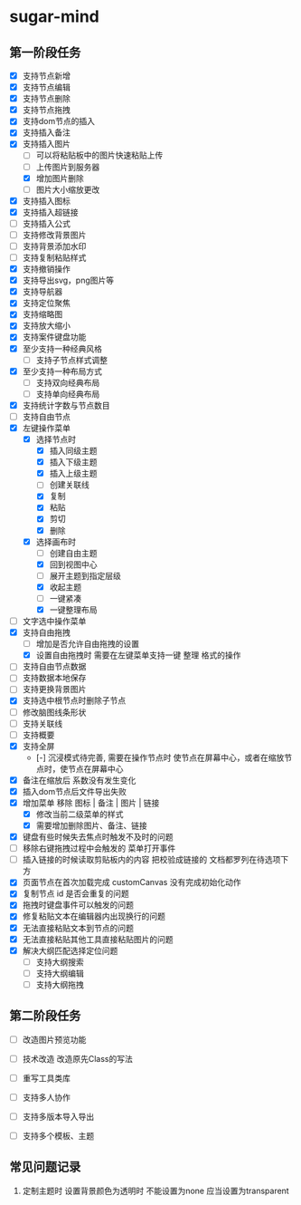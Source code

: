 # sugar-mind

## 第一阶段任务
- [x] 支持节点新增
- [x] 支持节点编辑
- [x] 支持节点删除
- [x] 支持节点拖拽
- [x] 支持dom节点的插入
- [x] 支持插入备注
- [x] 支持插入图片
  - [ ] 可以将粘贴板中的图片快速粘贴上传
  - [ ] 上传图片到服务器
  - [x] 增加图片删除
  - [ ] 图片大小缩放更改
- [x] 支持插入图标
- [x] 支持插入超链接
- [ ] 支持插入公式
- [ ] 支持修改背景图片
- [ ] 支持背景添加水印
- [ ] 支持复制粘贴样式
- [x] 支持撤销操作
- [x] 支持导出svg，png图片等
- [x] 支持导航器
- [x] 支持定位聚焦
- [x] 支持缩略图
- [x] 支持放大缩小
- [x] 支持案件键盘功能
- [x] 至少支持一种经典风格
  - [ ] 支持子节点样式调整
- [x] 至少支持一种布局方式
  - [ ] 支持双向经典布局
  - [ ] 支持单向经典布局
- [x] 支持统计字数与节点数目
- [ ] 支持自由节点
- [x] 左键操作菜单
  - [x] 选择节点时
    - [x] 插入同级主题
    - [x] 插入下级主题
    - [x] 插入上级主题
    - [ ] 创建关联线
    - [x] 复制
    - [x] 粘贴
    - [x] 剪切
    - [x] 删除
  - [x] 选择画布时
    - [ ] 创建自由主题
    - [x] 回到视图中心
    - [ ] 展开主题到指定层级
    - [x] 收起主题
    - [ ] 一键紧凑
    - [x] 一键整理布局
- [ ] 文字选中操作菜单
- [x] 支持自由拖拽
  - [ ] 增加是否允许自由拖拽的设置
  - [x] 设置自由拖拽时 需要在左键菜单支持一键 整理 格式的操作
- [ ] 支持自由节点数据
- [ ] 支持数据本地保存
- [ ] 支持更换背景图片
- [x] 支持选中根节点时删除子节点
- [ ] 修改脑图线条形状
- [ ] 支持关联线
- [ ] 支持概要
- [x] 支持全屏
  - [-] 沉浸模式待完善, 需要在操作节点时 使节点在屏幕中心，或者在缩放节点时，使节点在屏幕中心
- [x] 备注在缩放后 系数没有发生变化
- [x] 插入dom节点后文件导出失败
- [x] 增加菜单 移除 图标 | 备注 | 图片 | 链接
  - [x] 修改当前二级菜单的样式
  - [x] 需要增加删除图片、备注、链接
- [x] 键盘有些时候失去焦点时触发不及时的问题
- [ ] 移除右键拖拽过程中会触发的 菜单打开事件
- [ ] 插入链接的时候读取剪贴板内的内容 把校验成链接的 文档都罗列在待选项下方
- [x] 页面节点在首次加载完成 customCanvas 没有完成初始化动作
- [x] 复制节点 id 是否会重复的问题
- [x] 拖拽时键盘事件可以触发的问题
- [x] 修复粘贴文本在编辑器内出现换行的问题
- [x] 无法直接粘贴文本到节点的问题
- [x] 无法直接粘贴其他工具直接粘贴图片的问题
- [x] 解决大纲匹配选择定位问题
  - [ ] 支持大纲搜索
  - [ ] 支持大纲编辑
  - [ ] 支持大纲拖拽 
## 第二阶段任务
- [ ] 改造图片预览功能
- [ ] 技术改造 改造原先Class的写法
- [ ] 重写工具类库
- [ ] 支持多人协作
- [ ] 支持多版本导入导出
- [ ] 支持多个模板、主题


## 常见问题记录
1. 定制主题时 设置背景颜色为透明时 不能设置为none 应当设置为transparent
